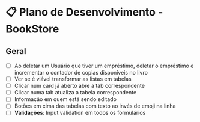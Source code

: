 # 📋 Plano de Desenvolvimento - BookStore

## Geral

- [ ] Ao deletar um Usuário que tiver um empréstimo, deletar o empréstimo e incrementar o contador de copias disponíveis no livro
- [ ] Ver se é viável transformar as listas em tabelas
- [ ] Clicar num card já aberto abre a tab correspondente
- [ ] Clicar numa tab atualiza a tabela correspondente
- [ ] Informação em quem está sendo editado
- [ ] Botões em cima das tabelas com texto ao invés de emoji na linha
- [ ] **Validações**: Input validation em todos os formulários
